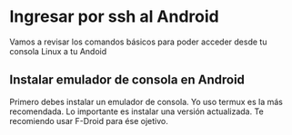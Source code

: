 # Ingresar por ssh al Android
Vamos a revisar los comandos básicos para poder acceder desde tu consola Linux a tu Andoid

## Instalar emulador de consola en Android
Primero debes instalar un emulador de consola. Yo uso termux es la más recomendada.
Lo importante es instalar una versión actualizada. 
Te recomiendo usar F-Droid para ése ojetivo. 



